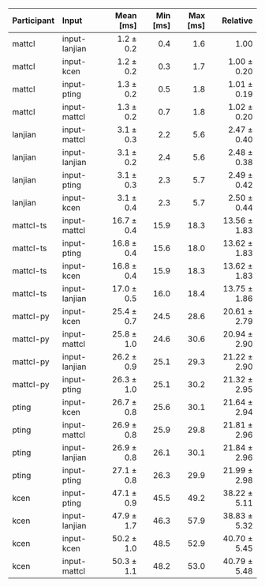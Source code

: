 | Participant | Input | Mean [ms] | Min [ms] | Max [ms] | Relative |
|:---|:---|---:|---:|---:|---:|
| mattcl | input-lanjian | 1.2 ± 0.2 | 0.4 | 1.6 | 1.00 |
| mattcl | input-kcen | 1.2 ± 0.2 | 0.3 | 1.7 | 1.00 ± 0.20 |
| mattcl | input-pting | 1.3 ± 0.2 | 0.5 | 1.8 | 1.01 ± 0.19 |
| mattcl | input-mattcl | 1.3 ± 0.2 | 0.7 | 1.8 | 1.02 ± 0.20 |
| lanjian | input-mattcl | 3.1 ± 0.3 | 2.2 | 5.6 | 2.47 ± 0.40 |
| lanjian | input-lanjian | 3.1 ± 0.2 | 2.4 | 5.6 | 2.48 ± 0.38 |
| lanjian | input-pting | 3.1 ± 0.3 | 2.3 | 5.7 | 2.49 ± 0.42 |
| lanjian | input-kcen | 3.1 ± 0.4 | 2.3 | 5.7 | 2.50 ± 0.44 |
| mattcl-ts | input-mattcl | 16.7 ± 0.4 | 15.9 | 18.3 | 13.56 ± 1.83 |
| mattcl-ts | input-pting | 16.8 ± 0.4 | 15.6 | 18.0 | 13.62 ± 1.83 |
| mattcl-ts | input-kcen | 16.8 ± 0.4 | 15.9 | 18.3 | 13.62 ± 1.83 |
| mattcl-ts | input-lanjian | 17.0 ± 0.5 | 16.0 | 18.4 | 13.75 ± 1.86 |
| mattcl-py | input-kcen | 25.4 ± 0.7 | 24.5 | 28.6 | 20.61 ± 2.79 |
| mattcl-py | input-mattcl | 25.8 ± 1.0 | 24.6 | 30.6 | 20.94 ± 2.90 |
| mattcl-py | input-lanjian | 26.2 ± 0.9 | 25.1 | 29.3 | 21.22 ± 2.90 |
| mattcl-py | input-pting | 26.3 ± 1.0 | 25.1 | 30.2 | 21.32 ± 2.95 |
| pting | input-kcen | 26.7 ± 0.8 | 25.6 | 30.1 | 21.64 ± 2.94 |
| pting | input-mattcl | 26.9 ± 0.8 | 25.9 | 29.8 | 21.81 ± 2.96 |
| pting | input-lanjian | 26.9 ± 0.8 | 26.1 | 30.1 | 21.84 ± 2.96 |
| pting | input-pting | 27.1 ± 0.8 | 26.3 | 29.9 | 21.99 ± 2.98 |
| kcen | input-pting | 47.1 ± 0.9 | 45.5 | 49.2 | 38.22 ± 5.11 |
| kcen | input-lanjian | 47.9 ± 1.7 | 46.3 | 57.9 | 38.83 ± 5.32 |
| kcen | input-kcen | 50.2 ± 1.0 | 48.5 | 52.9 | 40.70 ± 5.45 |
| kcen | input-mattcl | 50.3 ± 1.1 | 48.2 | 53.0 | 40.79 ± 5.48 |
